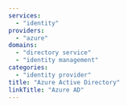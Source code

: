 ```yaml
---
services:
  - "identity"
providers:
  - "azure"
domains:
  - "directory service"
  - "identity management"
categories:
  - "identity provider"
title: "Azure Active Directory"
linkTitle: "Azure AD"
---
```

